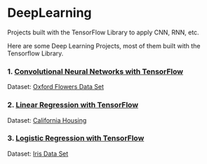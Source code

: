 # DeepLearning
Projects built with the TensorFlow Library to apply  CNN, RNN, etc. 


Here are some Deep Learning Projects, most of them built with the Tensorflow Library. 

### 1. [Convolutional Neural Networks with TensorFlow](https://github.com/fingerman/DeepLearning/blob/master/CNN/CNN_with_TensorFlow.ipynb)    
Dataset: [Oxford Flowers Data Set](https://github.com/fingerman/DeepLearning/tree/master/CNN/17flowers)  

### 2. [Linear Regression with TensorFlow](https://github.com/fingerman/DeepLearning/blob/master/Linear_Regression_with_Tensorflow.ipynb)  
Dataset: [California Housing](https://ndownloader.figshare.com/files/5976036)  

### 3. [Logistic Regression with TensorFlow](https://github.com/fingerman/DeepLearning/blob/master/Logistc_Regression_with_TensorFlow.ipynb)  
Dataset: [Iris Data Set](https://archive.ics.uci.edu/ml/datasets/iris)  
